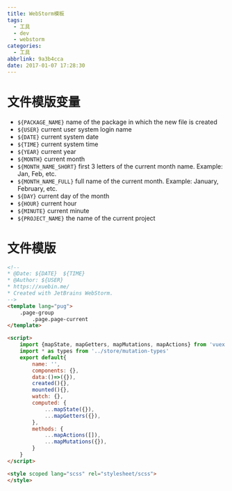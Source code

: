 ```yaml
---
title: WebStorm模板
tags:
  - 工具
  - dev
  - webstorm
categories:
  - 工具
abbrlink: 9a3b4cca
date: 2017-01-07 17:28:30
---
```


# 文件模版变量

- `${PACKAGE_NAME}` name of the package in which the new file is created
- `${USER}` current user system login name
- `${DATE}` current system date
- `${TIME}` current system time
- `${YEAR}` current year
- `${MONTH}` current month
- `${MONTH_NAME_SHORT}` first 3 letters of the current month name. Example: Jan, Feb, etc.
- `${MONTH_NAME_FULL}` full name of the current month. Example: January, February, etc.
- `${DAY}` current day of the month
- `${HOUR}` current hour
- `${MINUTE}` current minute
- `${PROJECT_NAME}` the name of the current project

<!-- more -->

# 文件模版

```html
<!--
* @Date: ${DATE}  ${TIME}
* @Author: ${USER}
* https://xuebin.me/
* Created with JetBrains WebStorm.
-->
<template lang="pug">
    .page-group
        .page.page-current
</template>

<script>
    import {mapState, mapGetters, mapMutations, mapActions} from 'vuex'
    import * as types from '../store/mutation-types'
    export default{
        name: '',
        components: {},
        data:()=>({}),
        created(){},
        mounted(){},
        watch: {},
        computed: {
            ...mapState({}),
            ...mapGetters({}),
        },
        methods: {
            ...mapActions([]),
            ...mapMutations({}),
        }
    }
</script>

<style scoped lang="scss" rel="stylesheet/scss">
</style>
```
